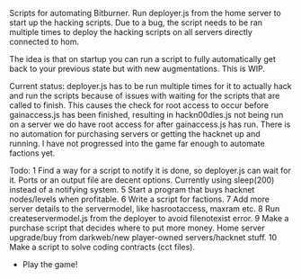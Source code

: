 Scripts for automating Bitburner.
Run deployer.js from the home server to start up the hacking scripts. Due to a bug, the script needs to be ran multiple times to deploy the hacking scripts on all servers directly connected to hom.

The idea is that on startup you can run a script to fully automatically get back to your previous state but with new augmentations. This is WIP.

Current status: deployer.js has to be run multiple times for it to actually hack and run the scripts because of issues with waiting for the scripts that are called to finish. This causes the check for root access to occur before gainaccess.js has been finished, resulting in hackn00dles.js not being run on a server we do have root access for after gainaccess.js has run. There is no automation for purchasing servers or getting the hacknet up and running. I have not progressed into the game far enough to automate factions yet.

Todo:
1 Find a way for a script to notify it is done, so deployer.js can wait for it. Ports or an output file are decent options. Currently using sleep(200) instead of a notifying system.
5 Start a program that buys hacknet nodes/levels when profitable.
6 Write a script for factions.
7 Add more server details to the servermodel, like hasrootaccess, maxram etc.
8 Run createservermodel.js from the deployer to avoid filenotexist error.
9 Make a purchase script that decides where to put more money. Home server upgrade/buy from darkweb/new player-owned servers/hacknet stuff.
10 Make a script to solve coding contracts (cct files).
* Play the game!